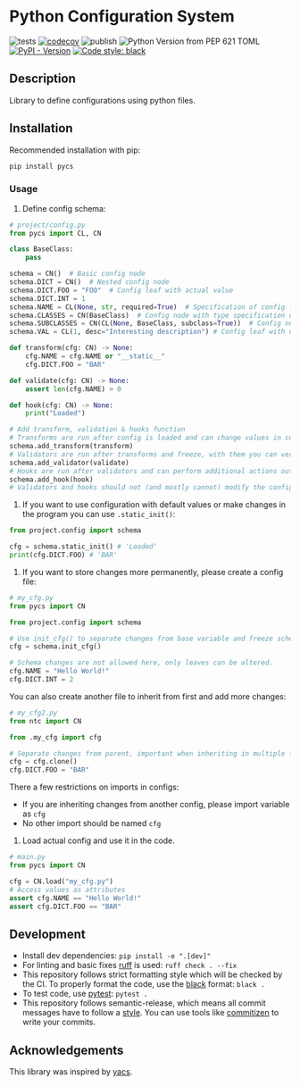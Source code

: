 # Python Configuration System

![tests](https://github.com/Rizhiy/pycs/actions/workflows/test_and_version.yml/badge.svg)
[![codecov](https://codecov.io/gh/Rizhiy/pycs/graph/badge.svg?token=7CAJG2EBLG)](https://codecov.io/gh/Rizhiy/pycs)
![publish](https://github.com/Rizhiy/pycs/actions/workflows/publish.yml/badge.svg)
![Python Version from PEP 621 TOML](https://img.shields.io/python/required-version-toml?tomlFilePath=https%3A%2F%2Fraw.githubusercontent.com%2FRizhiy%2Fpycs%2Fmaster%2Fpyproject.toml)
[![PyPI - Version](https://img.shields.io/pypi/v/pycs)](https://pypi.org/project/pycs/)
[![Code style: black](https://img.shields.io/badge/code%20style-black-000000.svg)](https://black.readthedocs.io)

## Description

Library to define configurations using python files.

## Installation

Recommended installation with pip:

```bash
pip install pycs
```

### Usage

1. Define config schema:

```python
# project/config.py
from pycs import CL, CN

class BaseClass:
    pass

schema = CN()  # Basic config node
schema.DICT = CN()  # Nested config node
schema.DICT.FOO = "FOO"  # Config leaf with actual value
schema.DICT.INT = 1
schema.NAME = CL(None, str, required=True)  # Specification of config leaf to be defined with type
schema.CLASSES = CN(BaseClass)  # Config node with type specification of its config leaves
schema.SUBCLASSES = CN(CL(None, BaseClass, subclass=True))  # Config node with subclass specification of its config leaves
schema.VAL = CL(1, desc="Interesting description") # Config leaf with description

def transform(cfg: CN) -> None:
    cfg.NAME = cfg.NAME or "__static__"
    cfg.DICT.FOO = "BAR"

def validate(cfg: CN) -> None:
    assert len(cfg.NAME) > 0

def hook(cfg: CN) -> None:
    print("Loaded")

# Add transform, validation & hooks function
# Transforms are run after config is loaded and can change values in config
schema.add_transform(transform)
# Validators are run after transforms and freeze, with them you can verify additional restrictions
schema.add_validator(validate)
# Hooks are run after validators and can perform additional actions outside of config
schema.add_hook(hook)
# Validators and hooks should not (and mostly cannot) modify the config
```

1. If you want to use configuration with default values or make changes in the program you can use `.static_init()`:

```python
from project.config import schema

cfg = schema.static_init() # 'Loaded'
print(cfg.DICT.FOO) # 'BAR'
```

1. If you want to store changes more permanently, please create a config file:

```python
# my_cfg.py
from pycs import CN

from project.config import schema

# Use init_cfg() to separate changes from base variable and freeze schema
cfg = schema.init_cfg()

# Schema changes are not allowed here, only leaves can be altered.
cfg.NAME = "Hello World!"
cfg.DICT.INT = 2
```

You can also create another file to inherit from first and add more changes:

```python
# my_cfg2.py
from ntc import CN

from .my_cfg import cfg

# Separate changes from parent, important when inheriting in multiple files
cfg = cfg.clone()
cfg.DICT.FOO = "BAR"
```

There a few restrictions on imports in configs:

- If you are inheriting changes from another config, please import variable as `cfg`
- No other import should be named `cfg`

1. Load actual config and use it in the code.

```python
# main.py
from pycs import CN

cfg = CN.load("my_cfg.py")
# Access values as attributes
assert cfg.NAME == "Hello World!"
assert cfg.DICT.FOO == "BAR"
```

## Development

- Install dev dependencies: `pip install -e ".[dev]"`
- For linting and basic fixes [ruff](https://docs.astral.sh/ruff/) is used: `ruff check . --fix`
- This repository follows strict formatting style which will be checked by the CI.
  To properly format the code, use the [black](https://black.readthedocs.io) format: `black .`
- To test code, use [pytest](https://pytest.org): `pytest .`
- This repository follows semantic-release, which means all commit messages have to follow a [style](https://python-semantic-release.readthedocs.io/en/latest/commit-parsing.html).
  You can use tools like [commitizen](https://github.com/commitizen-tools/commitizen) to write your commits.

## Acknowledgements

This library was inspired by [yacs](https://github.com/rbgirshick/yacs).
